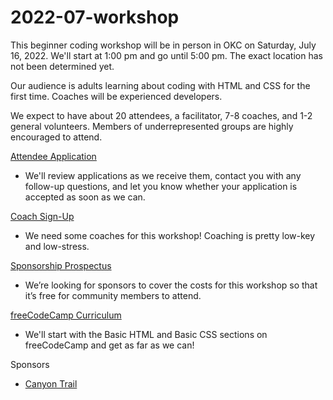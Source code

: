 # 2022-07-workshop

This beginner coding workshop will be in person in OKC on Saturday, July 16, 2022. We'll start at 1:00 pm and go until 5:00 pm. The exact location has not been determined yet.

Our audience is adults learning about coding with HTML and CSS for the first time. Coaches will be experienced developers. 

We expect to have about 20 attendees, a facilitator, 7-8 coaches, and 1-2 general volunteers. Members of underrepresented groups are highly encouraged to attend.

[Attendee Application](https://docs.google.com/forms/d/e/1FAIpQLSeb4bYLGwhJ3mVwyR1k2Lb3oSBWj78aKzbTE7Rs4ec99GQSIA/viewform)
* We'll review applications as we receive them, contact you with any follow-up questions, and let you know whether your application is accepted as soon as we can.

[Coach Sign-Up](https://docs.google.com/forms/d/e/1FAIpQLSfQII7GAMlG-XgO5PefGD_bLuqxQ76MZXY9K4Rm8XDVDZMA5w/viewform)
* We need some coaches for this workshop! Coaching is pretty low-key and low-stress.

[Sponsorship Prospectus](https://docs.google.com/document/d/1cb-JiSC0PUUhCimi4PpqfZhoYqw_ryYgoegZfWyMcZY/edit)
* We’re looking for sponsors to cover the costs for this workshop so that it’s free for community members to attend.

[freeCodeCamp Curriculum](https://www.freecodecamp.org/learn/responsive-web-design/)
* We'll start with the Basic HTML and Basic CSS sections on freeCodeCamp and get as far as we can!

Sponsors
* [Canyon Trail](https://canyon-trail.com/)

